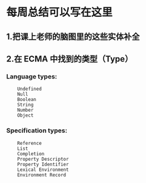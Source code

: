 # 每周总结可以写在这里

## 1.把课上老师的脑图里的这些实体补全
## 2.在 ECMA 中找到的类型（Type）
### Language types:
        Undefined
        Null
        Boolean
        String
        Number
        Object

### Specification types:
        Reference 
        List
        Completion
        Property Descriptor
        Property Identifier
        Lexical Environment
        Environment Record

